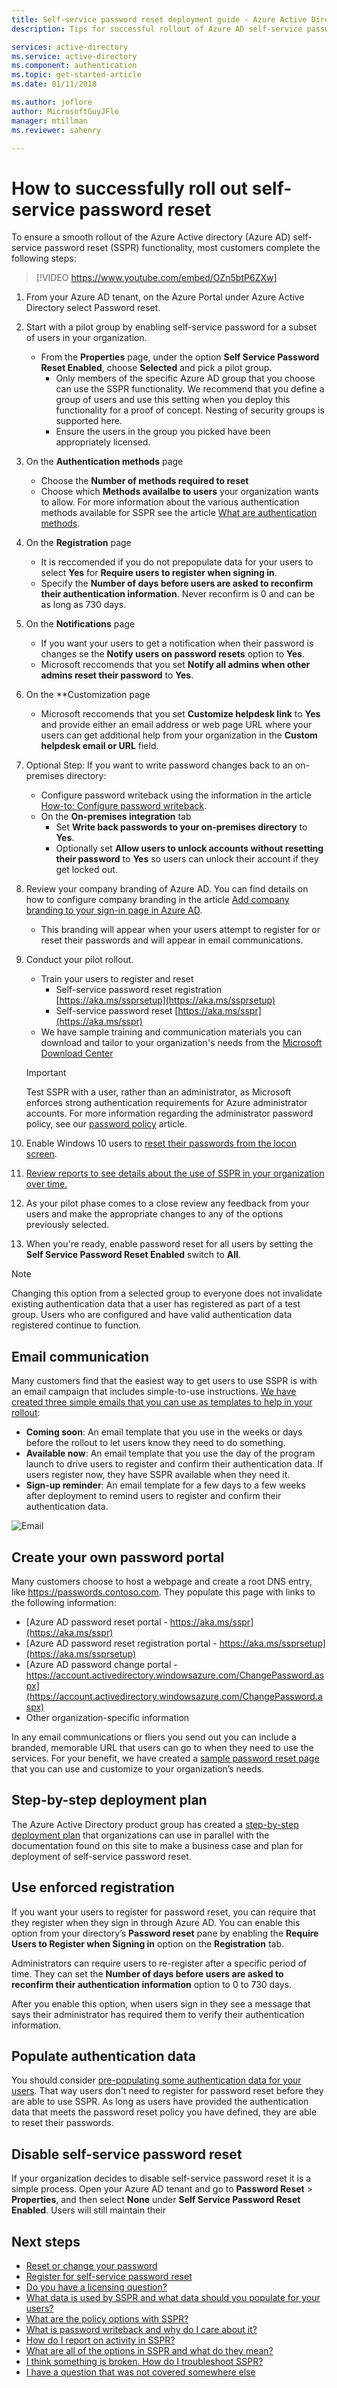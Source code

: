 ```yaml
---
title: Self-service password reset deployment guide - Azure Active Directory
description: Tips for successful rollout of Azure AD self-service password reset

services: active-directory
ms.service: active-directory
ms.component: authentication
ms.topic: get-started-article
ms.date: 01/11/2018

ms.author: joflore
author: MicrosoftGuyJFlo
manager: mtillman
ms.reviewer: sahenry

---
```

# How to successfully roll out self-service password reset

To ensure a smooth rollout of the Azure Active directory (Azure AD) self-service password reset (SSPR) functionality, most customers complete the following steps:

> [!VIDEO https://www.youtube.com/embed/OZn5btP6ZXw]

1. From your Azure AD tenant, on the Azure Portal under Azure Active Directory select Password reset.
2. Start with a pilot group by enabling self-service password for a subset of users in your organization.
   - From the **Properties** page, under the option **Self Service Password Reset Enabled**, choose **Selected** and pick a pilot group.
      * Only members of the specific Azure AD group that you choose can use the SSPR functionality. We recommend that you define a group of users and use this setting when you deploy this functionality for a proof of concept. Nesting of security groups is supported here.
      * Ensure the users in the group you picked have been appropriately licensed.
3. On the **Authentication methods** page
   - Choose the **Number of methods required to reset**
   - Choose which **Methods availalbe to users** your organization wants to allow. For more information about the various authentication methods available for SSPR see the article [What are authentication methods](concept-authentication-methods.md).
4. On the **Registration** page
   - It is reccomended if you do not prepopulate data for your users to select **Yes** for **Require users to register when signing in**.
   - Specify the **Number of days before users are asked to reconfirm their authentication information**. Never reconfirm is 0 and can be as long as 730 days.
5. On the **Notifications** page
   - If you want your users to get a notification when their password is changes se the **Notify users on password resets** option to **Yes**.
   - Microsoft reccomends that you set **Notify all admins when other admins reset their password** to **Yes**.
6. On the **Customization page
   - Microsoft reccomends that you set **Customize helpdesk link** to **Yes** and provide either an email address or web page URL where your users can get additional help from your organization in the **Custom helpdesk email or URL** field.
7. Optional Step: If you want to write password changes back to an on-premises directory:
   - Configure password writeback using the information in the article [How-to: Configure password writeback](howto-sspr-writeback.md).
   - On the **On-premises integration** tab
       - Set **Write back passwords to your on-premises directory** to **Yes**.
       - Optionally set **Allow users to unlock accounts without resetting their password** to **Yes** so users can unlock their account if they get locked out.
8. Review your company branding of Azure AD. You can find details on how to configure company branding in the article [Add company branding to your sign-in page in Azure AD](../customize-branding.md).
   - This branding will appear when your users attempt to register for or reset their passwords and will appear in email communications.
9. Conduct your pilot rollout.
   - Train your users to register and reset
      * Self-service password reset registration [https://aka.ms/ssprsetup](https://aka.ms/ssprsetup)
      * Self-service password reset [https://aka.ms/sspr](https://aka.ms/sspr)
   - We have sample training and communication materials you can download and tailor to your organization's needs from the [Microsoft Download Center](https://www.microsoft.com/download/details.aspx?id=56768)

   > [!IMPORTANT]
   > Test SSPR with a user, rather than an administrator, as Microsoft enforces strong authentication requirements for Azure administrator accounts. For more information regarding the administrator password policy, see our [password policy](concept-sspr-policy.md) article.

10. Enable Windows 10 users to [reset their passwords from the locon screen](tutorial-sspr-windows.md).
11. [Review reports to see details about the use of SSPR in your organization over time.](howto-sspr-reporting.md)
12. As your pilot phase comes to a close review any feedback from your users and make the appropriate changes to any of the options previously selected.
13. When you're ready, enable password reset for all users by setting the **Self Service Password Reset Enabled** switch to **All**.

   > [!NOTE]
   > Changing this option from a selected group to everyone does not invalidate existing authentication data that a user has registered as part of a test group. Users who are configured and have valid authentication data registered continue to function.

## Email communication

Many customers find that the easiest way to get users to use SSPR is with an email campaign that includes simple-to-use instructions. [We have created three simple emails that you can use as templates to help in your rollout](https://www.microsoft.com/download/details.aspx?id=56768):

* **Coming soon**: An email template that you use in the weeks or days before the rollout to let users know they need to do something.
* **Available now**: An email template that you use the day of the program launch to drive users to register and confirm their authentication data. If users register now, they have SSPR available when they need it.
* **Sign-up reminder**: An email template for a few days to a few weeks after deployment to remind users to register and confirm their authentication data.

![Email][Email]

## Create your own password portal

Many customers choose to host a webpage and create a root DNS entry, like https://passwords.contoso.com. They populate this page with links to the following information:

* [Azure AD password reset portal - https://aka.ms/sspr](https://aka.ms/sspr)
* [Azure AD password reset registration portal - https://aka.ms/ssprsetup](https://aka.ms/ssprsetup)
* [Azure AD password change portal - https://account.activedirectory.windowsazure.com/ChangePassword.aspx](https://account.activedirectory.windowsazure.com/ChangePassword.aspx)
* Other organization-specific information

In any email communications or fliers you send out you can include a branded, memorable URL that users can go to when they need to use the services. For your benefit, we have created a [sample password reset page](https://github.com/ajamess/password-reset-page) that you can use and customize to your organization’s needs.

## Step-by-step deployment plan

The Azure Active Directory product group has created a [step-by-step deployment plan](https://aka.ms/SSPRDeploymentPlan) that organizations can use in parallel with the documentation found on this site to make a business case and plan for deployment of self-service password reset.

## Use enforced registration

If you want your users to register for password reset, you can require that they register when they sign in through Azure AD. You can enable this option from your directory’s **Password reset** pane by enabling the **Require Users to Register when Signing in** option on the **Registration** tab.

Administrators can require users to re-register after a specific period of time. They can set the **Number of days before users are asked to reconfirm their authentication information** option to 0 to 730 days.

After you enable this option, when users sign in they see a message that says their administrator has required them to verify their authentication information.

## Populate authentication data

You should consider [pre-populating some authentication data for your users](howto-sspr-authenticationdata.md). That way users don't need to register for password reset before they are able to use SSPR. As long as users have provided the authentication data that meets the password reset policy you have defined, they are able to reset their passwords.

## Disable self-service password reset

If your organization decides to disable self-service password reset it is a simple process. Open your Azure AD tenant and go to **Password Reset** > **Properties**, and then select **None** under **Self Service Password Reset Enabled**. Users will still maintain their

## Next steps

* [Reset or change your password](../active-directory-passwords-update-your-own-password.md)
* [Register for self-service password reset](../active-directory-passwords-reset-register.md)
* [Do you have a licensing question?](concept-sspr-licensing.md)
* [What data is used by SSPR and what data should you populate for your users?](howto-sspr-authenticationdata.md)
* [What are the policy options with SSPR?](concept-sspr-policy.md)
* [What is password writeback and why do I care about it?](howto-sspr-writeback.md)
* [How do I report on activity in SSPR?](howto-sspr-reporting.md)
* [What are all of the options in SSPR and what do they mean?](concept-sspr-howitworks.md)
* [I think something is broken. How do I troubleshoot SSPR?](active-directory-passwords-troubleshoot.md)
* [I have a question that was not covered somewhere else](active-directory-passwords-faq.md)

[Email]: ./media/howto-sspr-deployment/sspr-emailtemplates.png "Customize these email templates to fit your organizational requirements"
